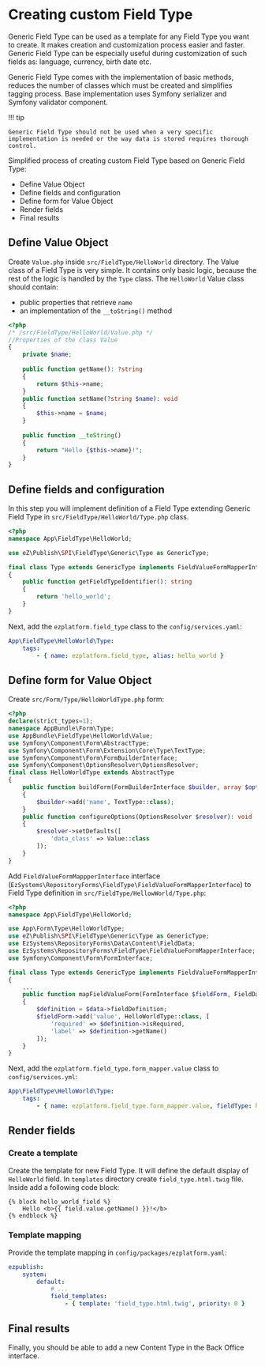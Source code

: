 # Creating custom Field Type

Generic Field Type can be used as a template for any Field Type you want to create.
It makes creation and customization process easier and faster.
Generic Field Type can be especially useful during customization of such fields as:
language, currency, birth date etc.

Generic Field Type comes with the implementation of basic methods,
reduces the number of classes which must be created and simplifies tagging process.
Base implementation uses Symfony serializer and Symfony validator component.

!!! tip

    Generic Field Type should not be used when a very specific implementation is needed or the way data is stored requires thorough control.

Simplified process of creating custom Field Type based on Generic Field Type:

- Define Value Object
- Define fields and configuration
- Define form for Value Object
- Render fields
- Final results

## Define Value Object

Create `Value.php` inside `src/FieldType/HelloWorld` directory.
The Value class of a Field Type is very simple.
It contains only basic logic, because the rest of the logic is handled by the `Type` class.
The `HelloWorld` Value class should contain:

- public properties that retrieve `name`
- an implementation of the `__toString()` method

```php
<?php
/* /src/FieldType/HelloWorld/Value.php */
//Properties of the class Value
{
    private $name;
  
    public function getName(): ?string
    {
        return $this->name;
    }
    public function setName(?string $name): void
    {
        $this->name = $name;
    }
    
    public function __toString()
    {
        return "Hello {$this->name}!";
    }
}
```

## Define fields and configuration

In this step you will implement definition of a Field Type extending Generic Field Type in `src/FieldType/HelloWorld/Type.php` class.

```php
<?php
namespace App\FieldType\HelloWorld;

use eZ\Publish\SPI\FieldType\Generic\Type as GenericType;

final class Type extends GenericType implements FieldValueFormMapperInterface
{
    public function getFieldTypeIdentifier(): string
    {
        return 'hello_world';
    }
}
```

Next, add the `ezplatform.field_type` class to the `config/services.yaml`:

```yaml
App\FieldType\HelloWorld\Type:
    tags:
        - { name: ezplatform.field_type, alias: hello_world }
```

## Define form for Value Object

Create `src/Form/Type/HelloWorldType.php` form:

```php
<?php
declare(strict_types=1);
namespace AppBundle\Form\Type;
use AppBundle\FieldType\HelloWorld\Value;
use Symfony\Component\Form\AbstractType;
use Symfony\Component\Form\Extension\Core\Type\TextType;
use Symfony\Component\Form\FormBuilderInterface;
use Symfony\Component\OptionsResolver\OptionsResolver;
final class HelloWorldType extends AbstractType
{
    public function buildForm(FormBuilderInterface $builder, array $options): void
    {
        $builder->add('name', TextType::class);
    }
    public function configureOptions(OptionsResolver $resolver): void
    {
        $resolver->setDefaults([
            'data_class' => Value::class
        ]);
    }
}
```

Add `FieldValueFormMappperInterface` interface (`EzSystems\RepositoryForms\FieldType\FieldValueFormMapperInterface`) to Field Type definition in `src/FieldType/HellowWorld/Type.php`:

```php
<?php
namespace App\FieldType\HelloWorld;

use App\Form\Type\HelloWorldType;
use eZ\Publish\SPI\FieldType\Generic\Type as GenericType;
use EzSystems\RepositoryForms\Data\Content\FieldData;
use EzSystems\RepositoryForms\FieldType\FieldValueFormMapperInterface;
use Symfony\Component\Form\FormInterface;

final class Type extends GenericType implements FieldValueFormMapperInterface
{
    ...
    public function mapFieldValueForm(FormInterface $fieldForm, FieldData $data): void
    {
        $definition = $data->fieldDefinition;
        $fieldForm->add('value', HelloWorldType::class, [
            'required' => $definition->isRequired,
            'label' => $definition->getName()
        ]);
    }
}
```

Next, add the `ezplatform.field_type.form_mapper.value` class to `config/services.yml`:

```yaml
App\FieldType\HelloWorld\Type:
    tags:
        - { name: ezplatform.field_type.form_mapper.value, fieldType: hello_world }
```

## Render fields

### Create a template

Create the template for new Field Type. It will define the default display of `HelloWorld` field.
In `templates` directory create `field_type.html.twig` file.
Inside add a following code block:

```html+twig
{% block hello_world_field %}
    Hello <b>{{ field.value.getName() }}!</b>
{% endblock %}
```

### Template mapping

Provide the template mapping in `config/packages/ezplatform.yaml`:

```yaml
ezpublish:
    system:
        default: 
            # ...
            field_templates:
                - { template: 'field_type.html.twig', priority: 0 }
```

## Final results

Finally, you should be able to add a new Content Type in the Back Office interface.
